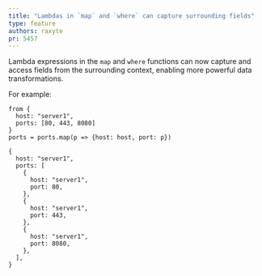 ```yaml
---
title: "Lambdas in `map` and `where` can capture surrounding fields"
type: feature
authors: raxyte
pr: 5457
---
```


Lambda expressions in the `map` and `where` functions can now capture and access fields from
the surrounding context, enabling more powerful data transformations.

For example:

```tql
from {
  host: "server1",
  ports: [80, 443, 8080]
}
ports = ports.map(p => {host: host, port: p})
```

```tql
{
  host: "server1",
  ports: [
    {
      host: "server1",
      port: 80,
    },
    {
      host: "server1",
      port: 443,
    },
    {
      host: "server1",
      port: 8080,
    },
  ],
}
```

